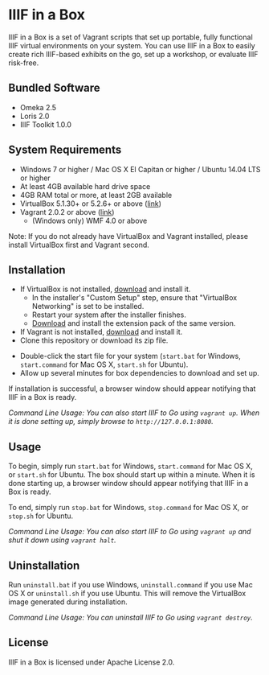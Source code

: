 # IIIF in a Box

IIIF in a Box is a set of Vagrant scripts that set up portable, fully functional IIIF virtual environments on your system. You can use IIIF in a Box to easily create rich IIIF-based exhibits on the go, set up a workshop, or evaluate IIIF risk-free.

## Bundled Software

* Omeka 2.5
* Loris 2.0
* IIIF Toolkit 1.0.0

## System Requirements

* Windows 7 or higher / Mac OS X El Capitan or higher / Ubuntu 14.04 LTS or higher
* At least 4GB available hard drive space
* 4GB RAM total or more, at least 2GB available
* VirtualBox 5.1.30+ or 5.2.6+ or above ([link](https://www.virtualbox.org/))
* Vagrant 2.0.2 or above ([link](https://www.vagrantup.com))
	* (Windows only) WMF 4.0 or above
	
Note: If you do not already have VirtualBox and Vagrant installed, please install VirtualBox first and Vagrant second.

## Installation

* If VirtualBox is not installed, [download](https://www.virtualbox.org/wiki/Downloads) and install it.
	* In the installer's "Custom Setup" step, ensure that "VirtualBox Networking" is set to be installed. 
	* Restart your system after the installer finishes.
	* [Download](https://www.virtualbox.org/wiki/Downloads) and install the extension pack of the same version.
* If Vagrant is not installed, [download](https://www.vagrantup.com/downloads.html) and install it.
* Clone this repository or download its zip file.
- Double-click the start file for your system (`start.bat` for Windows, `start.command` for Mac OS X, `start.sh` for Ubuntu).
- Allow up several minutes for box dependencies to download and set up.

If installation is successful, a browser window should appear notifying that IIIF in a Box is ready.

*Command Line Usage: You can also start IIIF to Go using `vagrant up`. When it is done setting up, simply browse to `http://127.0.0.1:8080`.*

## Usage

To begin, simply run `start.bat` for Windows, `start.command` for Mac OS X, or `start.sh` for Ubuntu. The box should start up within a minute. When it is done starting up, a browser window should appear notifying that IIIF in a Box is ready.

To end, simply run `stop.bat` for Windows, `stop.command` for Mac OS X, or `stop.sh` for Ubuntu.

*Command Line Usage: You can also start IIIF to Go using `vagrant up` and shut it down using `vagrant halt`.*

## Uninstallation

Run `uninstall.bat` if you use Windows, `uninstall.command` if you use Mac OS X or `uninstall.sh` if you use Ubuntu. This will remove the VirtualBox image generated during installation.

*Command Line Usage: You can uninstall IIIF to Go using `vagrant destroy`.*

## License

IIIF in a Box is licensed under Apache License 2.0.
